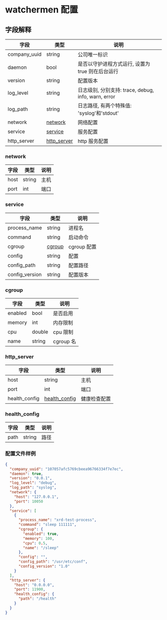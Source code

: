 # watchermen 配置

## 字段解释

| 字段         | 类型                        | 说明                                                |
| ------------ | --------------------------- | --------------------------------------------------- |
| company_uuid | string                      | 公司唯一标识                                        |
| daemon       | bool                        | 是否以守护进程方式运行, 设置为 true 则在后台运行    |
| version      | string                      | 配置版本                                            |
| log_level    | string                      | 日志级别, 分别支持: trace, debug, info, warn, error |
| log_path     | string                      | 日志路径, 有两个特殊值: 'syslog'和'stdout'          |
| network      | [network](#network)         | 网络配置                                            |
| service      | [service](#service)         | 服务配置                                            |
| http_server  | [http_server](#http_server) | http 服务配置                                       |

### network

| 字段 | 类型   | 说明 |
| ---- | ------ | ---- |
| host | string | 主机 |
| port | int    | 端口 |

### service

| 字段           | 类型              | 说明        |
| -------------- | ----------------- | ----------- |
| process_name   | string            | 进程名      |
| command        | string            | 启动命令    |
| cgroup         | [cgroup](#cgroup) | cgroup 配置 |
| config         | string            | 配置        |
| config_path    | string            | 配置路径    |
| config_version | string            | 配置版本    |

### cgroup

| 字段    | 类型   | 说明      |
| ------- | ------ | --------- |
| enabled | bool   | 是否启用  |
| memory  | int    | 内存限制  |
| cpu     | double | cpu 限制  |
| name    | string | cgroup 名 |

### http_server

| 字段          | 类型                            | 说明         |
| ------------- | ------------------------------- | ------------ |
| host          | string                          | 主机         |
| port          | int                             | 端口         |
| health_config | [health_config](#health_config) | 健康检查配置 |

### health_config

| 字段 | 类型   | 说明 |
| ---- | ------ | ---- |
| path | string | 路径 |

### 配置文件样例

```json
{
  "company_uuid": "107057afc5769cbeea96766334f7e7ec",
  "daemon": true,
  "version": "0.0.1",
  "log_level": "debug",
  "log_path": "syslog",
  "network": {
    "host": "127.0.0.1",
    "port": 10050
  },
  "service": [
    {
      "process_name": "xrd-test-process",
      "command": "sleep 111111",
      "cgroup": {
        "enabled": true,
        "memory": 100,
        "cpu": 0.5,
        "name": "/sleep"
      },
      "config": "",
      "config_path": "/usr/etc/conf",
      "config_version": "1.0"
    }
  ],
  "http_server": {
    "host": "0.0.0.0",
    "port": 11900,
    "health_config": {
      "path": "/health"
    }
  }
}
```
